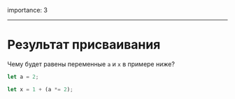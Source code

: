 importance: 3

---

# Результат присваивания

Чему будет равены переменные `a` и `x` в примере ниже?

```js
let a = 2;

let x = 1 + (a *= 2);
```
